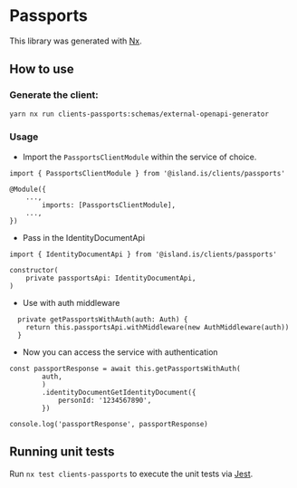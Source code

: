 # Passports

This library was generated with [Nx](https://nx.dev).

## How to use

### Generate the client:

```sh
yarn nx run clients-passports:schemas/external-openapi-generator
```

### Usage

- Import the `PassportsClientModule` within the service of choice.

```
import { PassportsClientModule } from '@island.is/clients/passports'

@Module({
    ...,
        imports: [PassportsClientModule],
    ...,
})
```

- Pass in the IdentityDocumentApi

```
import { IdentityDocumentApi } from '@island.is/clients/passports'

constructor(
    private passportsApi: IdentityDocumentApi,
)
```

- Use with auth middleware

```
  private getPassportsWithAuth(auth: Auth) {
    return this.passportsApi.withMiddleware(new AuthMiddleware(auth))
  }
```

- Now you can access the service with authentication

```
const passportResponse = await this.getPassportsWithAuth(
        auth,
        )
        .identityDocumentGetIdentityDocument({
            personId: '1234567890',
        })

console.log('passportResponse', passportResponse)
```

## Running unit tests

Run `nx test clients-passports` to execute the unit tests via [Jest](https://jestjs.io).
